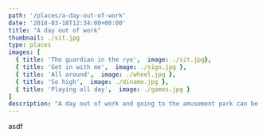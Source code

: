```yaml
---
path: '/places/a-day-out-of-work'
date: '2018-03-18T12:34:00+00:00'
title: "A day out of work"
thumbnail: ./sit.jpg
type: places
images: [
  { title: 'The guardian in the rye',  image: ./sit.jpg},
  { title: 'Get in with me',  image: ./sign.jpg },
  { title: 'All around',  image: ./wheel.jpg },
  { title: 'So high',  image: ./dinamo.jpg },
  { title: 'Playing all day',  image: ./games.jpg }
]
description: "A day out of work and going to the amusement park can be great for all. Lorem ipsum dolor sit amet, consectetur adipiscing elit. Nunc sit amet augue lorem. Pellentesque habitant morbi tristique senectus et netus et malesuada fames ac turpis egestas. Aenean cursus sem ligula, quis facilisis erat bibendum ut."
---
```

asdf